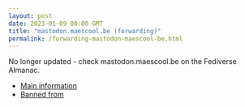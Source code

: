 ```yaml
---
layout: post
date: 2023-01-09 00:00 GMT
title: "mastodon.maescool.be (forwarding)"
permalink: /forwarding-mastodon-maescool-be.html
---
```


No longer updated - check mastodon.maescool.be on the Fediverse Almanac.

* [Main information](https://www.fediversealmanac.com/api/v1/instances/mastodon.maescool.be)
* [Banned from](https://www.fediversealmanac.com/api/v1/instances/mastodon.maescool.be/banned_from)


